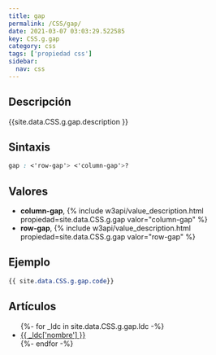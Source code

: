 ```yaml
---
title: gap
permalink: /CSS/gap/
date: 2021-03-07 03:03:29.522585
key: CSS.g.gap
category: css
tags: ['propiedad css']
sidebar: 
  nav: css
---
```


## Descripción
{{site.data.CSS.g.gap.description }}

## Sintaxis
~~~css
gap : <'row-gap'> <'column-gap'>?
~~~

## Valores
* **column-gap**,  {% include w3api/value_description.html propiedad=site.data.CSS.g.gap valor="column-gap" %}
* **row-gap**,  {% include w3api/value_description.html propiedad=site.data.CSS.g.gap valor="row-gap" %}

## Ejemplo
~~~css
{{ site.data.CSS.g.gap.code}}
~~~

## Artículos
<ul>
{%- for _ldc in site.data.CSS.g.gap.ldc -%}
   <li>
       <a href="{{_ldc['url'] }}">{{ _ldc['nombre'] }}</a>
   </li>
{%- endfor -%}
</ul>
